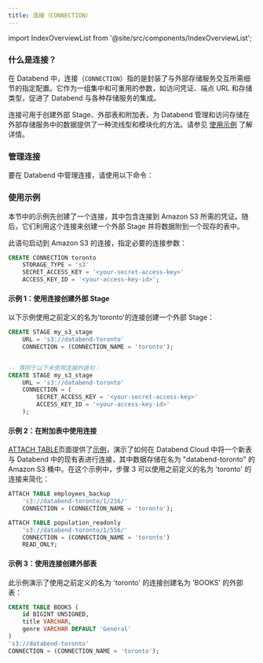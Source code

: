 ```yaml
---
title: 连接（CONNECTION）
---
```


import IndexOverviewList from '@site/src/components/IndexOverviewList';

### 什么是连接？

在 Databend 中，连接（`CONNECTION`）指的是封装了与外部存储服务交互所需细节的指定配置。它作为一组集中和可重用的参数，如访问凭证、端点 URL 和存储类型，促进了 Databend 与各种存储服务的集成。

连接可用于创建外部 Stage、外部表和附加表，为 Databend 管理和访问存储在外部存储服务中的数据提供了一种流线型和模块化的方法。请参见 [使用示例](#usage-examples) 了解详情。

### 管理连接

要在 Databend 中管理连接，请使用以下命令：

<IndexOverviewList />

### 使用示例

本节中的示例先创建了一个连接，其中包含连接到 Amazon S3 所需的凭证。随后，它们利用这个连接来创建一个外部 Stage 并将数据附到一个现存的表中。

此语句启动到 Amazon S3 的连接，指定必要的连接参数：

```sql
CREATE CONNECTION toronto
    STORAGE_TYPE = 's3'
    SECRET_ACCESS_KEY = '<your-secret-access-key>'
    ACCESS_KEY_ID = '<your-access-key-id>';
```

#### 示例 1：使用连接创建外部 Stage

以下示例使用之前定义的名为'toronto'的连接创建一个外部 Stage：

```sql
CREATE STAGE my_s3_stage
    URL = 's3://databend-toronto'
    CONNECTION = (CONNECTION_NAME = 'toronto');


-- 等同于以下未使用连接的语句：
CREATE STAGE my_s3_stage
    URL = 's3://databend-toronto'
    CONNECTION = (
        SECRET_ACCESS_KEY = '<your-secret-access-key>'
        ACCESS_KEY_ID = '<your-access-key-id>'
    );
```

#### 示例 2：在附加表中使用连接

[ATTACH TABLE](../01-table/92-attach-table.md)页面提供了[示例](../01-table/92-attach-table.md#examples)，演示了如何在 Databend Cloud 中将一个新表与 Databend 中的现有表进行连接，其中数据存储在名为 "databend-toronto" 的 Amazon S3 桶中。在这个示例中，步骤 3 可以使用之前定义的名为 'toronto' 的连接来简化：

```sql title='Databend Cloud:'
ATTACH TABLE employees_backup
    's3://databend-toronto/1/216/'
    CONNECTION = (CONNECTION_NAME = 'toronto');
```

```sql title='Databend Cloud:'
ATTACH TABLE population_readonly
    's3://databend-toronto/1/556/'
    CONNECTION = (CONNECTION_NAME = 'toronto')
    READ_ONLY;
```

#### 示例 3：使用连接创建外部表

此示例演示了使用之前定义的名为 'toronto' 的连接创建名为 'BOOKS' 的外部表：

```sql
CREATE TABLE BOOKS (
    id BIGINT UNSIGNED,
    title VARCHAR,
    genre VARCHAR DEFAULT 'General'
)
's3://databend-toronto'
CONNECTION = (CONNECTION_NAME = 'toronto');
```
